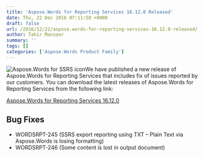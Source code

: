 ```yaml
---
title: 'Aspose.Words for Reporting Services 16.12.0 Released'
date: Thu, 22 Dec 2016 07:11:58 +0000
draft: false
url: /2016/12/22/aspose.words-for-reporting-services-16.12.0-released/
author: Tahir Manzoor
summary: ''
tags: []
categories: ['Aspose.Words Product Family']
---
```


![Aspose.Words for SSRS icon][1]We have published a new release of Aspose.Words for Reporting Services that includes fix of issues reported by our customers. You can download the latest releases of Aspose.Words for Reporting Services from the following link:

[Aspose.Words for Reporting Services 16.12.0][2]

## Bug Fixes

*   WORDSRPT-245 (SSRS export reporting using TXT – Plain Text via Aspose.Words is losing formatting)
*   WORDSRPT-246 (Some content is lost in output document)




[1]: https://blog.aspose.com/wp-content/uploads/sites/2/2013/08/aspose-Words-for-SSRS-e1377591486131.png "Aspose.Words for SSRS icon"
[2]: http://www.aspose.com/community/files/52/ssrs-rendering-extensions/aspose.words-for-reporting-services/default.aspx





